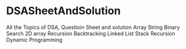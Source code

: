 # DSASheetAndSolution
All the Topics of DSA, Questioin Sheet and solution
Array
String 
Binary Search
2D array
Recursion
Backtracking 
Linked List
Stack
Recursion 
Dynamic Programming 
